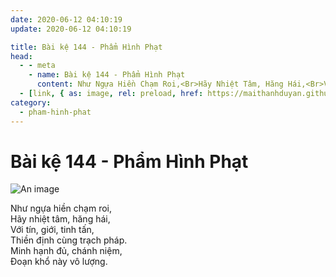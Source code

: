 ```yaml
---
date: 2020-06-12 04:10:19
update: 2020-06-12 04:10:19

title: Bài kệ 144 - Phẩm Hình Phạt
head:
  - - meta
    - name: Bài kệ 144 - Phẩm Hình Phạt
      content: Như Ngựa Hiền Chạm Roi,<Br>Hãy Nhiệt Tâm, Hăng Hái,<Br>Với Tín, Giới, Tinh Tấn,<Br>Thiền Định Cùng Trạch Pháp.<Br>Minh Hạnh Đủ, Chánh Niệm,<Br>Ðoạn Khổ Này Vô Lượng.<Br>
  - [link, { as: image, rel: preload, href: https://maithanhduyan.github.io/kinh-phap-cu/img/pham-hinh-phat/pham-hinh-phat-144.jpg }]
category:
  - pham-hinh-phat
---
```


# Bài kệ 144 - Phẩm Hình Phạt

![An image](/img/pham-hinh-phat/pham-hinh-phat-144.jpg)

Như ngựa hiền chạm roi,<br>Hãy nhiệt tâm, hăng hái,<br>Với tín, giới, tinh tấn,<br>Thiền định cùng trạch pháp.<br>Minh hạnh đủ, chánh niệm,<br>Ðoạn khổ này vô lượng.<br>
